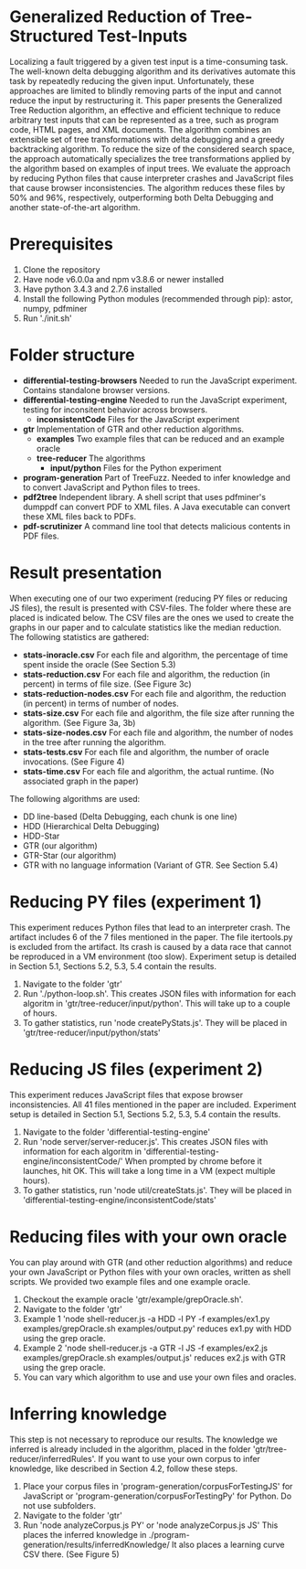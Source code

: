 Generalized Reduction of Tree-Structured Test-Inputs
====================================================
Localizing a fault triggered by a given test input is a time-consuming
task. The well-known delta debugging algorithm and its derivatives
automate this task by repeatedly reducing the given input. Unfortunately,
these approaches are limited to blindly removing parts
of the input and cannot reduce the input by restructuring it. This
paper presents the Generalized Tree Reduction algorithm, an effective
and efficient technique to reduce arbitrary test inputs that can
be represented as a tree, such as program code, HTML pages, and
XML documents. The algorithm combines an extensible set of tree
transformations with delta debugging and a greedy backtracking
algorithm. To reduce the size of the considered search space, the approach
automatically specializes the tree transformations applied by
the algorithm based on examples of input trees. We evaluate the approach
by reducing Python files that cause interpreter crashes and
JavaScript files that cause browser inconsistencies. The algorithm
reduces these files by 50% and 96%, respectively, outperforming
both Delta Debugging and another state-of-the-art algorithm.

Prerequisites
=============
1. Clone the repository
2. Have node v6.0.0a and npm v3.8.6 or newer installed
3. Have python 3.4.3 and 2.7.6 installed
4. Install the following Python modules (recommended through pip): astor, numpy, pdfminer
5. Run './init.sh'


Folder structure
================
- **differential-testing-browsers** Needed to run the JavaScript experiment. Contains standalone browser versions.
- **differential-testing-engine** Needed to run the JavaScript experiment, 
  testing for inconsitent behavior across browsers. 
  - **inconsistentCode** Files for the JavaScript experiment
- **gtr** Implementation of GTR and other reduction algorithms.
  - **examples** Two example files that can be reduced and an example oracle
  - **tree-reducer** The algorithms
    - **input/python** Files for the Python experiment
- **program-generation** Part of TreeFuzz. Needed to infer knowledge
  and to convert JavaScript and Python files to trees.
- **pdf2tree** Independent library. A shell script that uses pdfminer's dumppdf can convert PDF to XML files. A Java executable
  can convert these XML files back to PDFs.
- **pdf-scrutinizer** A command line tool that detects malicious contents in PDF files.
  
Result presentation
===================
When executing one of our two experiment (reducing PY files or reducing JS files), the result
is presented with CSV-files. The folder where these are placed is indicated below. The CSV
files are the ones we used to create the graphs in our paper and to calculate statistics like
the median reduction. The following statistics are gathered:
- **stats-inoracle.csv** For each file and algorithm, the percentage of time spent inside the oracle (See Section 5.3)
- **stats-reduction.csv** For each file and algorithm, the reduction (in percent) in terms of file size. (See Figure 3c)
- **stats-reduction-nodes.csv** For each file and algorithm, the reduction (in percent) in terms of number of nodes.
- **stats-size.csv** For each file and algorithm, the file size after running the algorithm. (See Figure 3a, 3b)
- **stats-size-nodes.csv** For each file and algorithm, the number of nodes in the tree after running the algorithm.
- **stats-tests.csv** For each file and algorithm, the number of oracle invocations. (See Figure 4)
- **stats-time.csv** For each file and algorithm, the actual runtime. (No associated graph in the paper)

The following algorithms are used:
- DD line-based (Delta Debugging, each chunk is one line)
- HDD (Hierarchical Delta Debugging)
- HDD-Star
- GTR (our algorithm)
- GTR-Star (our algorithm)
- GTR with no language information (Variant of GTR. See Section 5.4)

Reducing PY files (experiment 1)
================================
This experiment reduces Python files that lead to an interpreter crash. The artifact includes 6 of the 7 files
mentioned in the paper. The file itertools.py is excluded from the artifact. Its crash is caused by a data race
that cannot be reproduced in a VM environment (too slow). Experiment setup is detailed in Section 5.1,
Sections 5.2, 5.3, 5.4 contain the results.

1. Navigate to the folder 'gtr'
2. Run './python-loop.sh'. This creates JSON files with information for each algoritm in 'gtr/tree-reducer/input/python'. This will take up to a couple of hours.
3. To gather statistics, run 'node createPyStats.js'. They will be placed in 'gtr/tree-reducer/input/python/stats'


Reducing JS files (experiment 2)
================================
This experiment reduces JavaScript files that expose browser inconsistencies. All 41 files mentioned in the paper
are included. Experiment setup is detailed in Section 5.1, Sections 5.2, 5.3, 5.4 contain the results.

1. Navigate to the folder 'differential-testing-engine'
2. Run 'node server/server-reducer.js'. This creates JSON files with information for each algoritm in 'differential-testing-engine/inconsistentCode/'
   When prompted by chrome before it launches, hit OK. This will take a long time in a VM (expect multiple hours).
3. To gather statistics, run 'node util/createStats.js'. They will be placed in 'differential-testing-engine/inconsistentCode/stats'


Reducing files with your own oracle
===================================
You can play around with GTR (and other reduction algorithms) and reduce your own JavaScript
or Python files with your own oracles, written as shell scripts. We provided two example files
and one example oracle.

1. Checkout the example oracle 'gtr/example/grepOracle.sh'.
2. Navigate to the folder 'gtr'
3. Example 1 'node shell-reducer.js -a HDD -l PY -f examples/ex1.py examples/grepOracle.sh examples/output.py' reduces ex1.py with HDD using the grep oracle.
4. Example 2 'node shell-reducer.js -a GTR -l JS -f examples/ex2.js examples/grepOracle.sh examples/output.js' reduces ex2.js with GTR using the grep oracle.
5. You can vary which algorithm to use and use your own files and oracles.


Inferring knowledge
===================
This step is not necessary to reproduce our results. The knowledge we inferred is already included
in the algorithm, placed in the folder 'gtr/tree-reducer/inferredRules'. If you want to use your own
corpus to infer knowledge, like described in Section 4.2, follow these steps.

1. Place your corpus files in 'program-generation/corpusForTestingJS' for JavaScript or 'program-generation/corpusForTestingPy' for Python. Do not use subfolders.
2. Navigate to the folder 'gtr'
3. Run 'node analyzeCorpus.js PY' or 'node analyzeCorpus.js JS'
   This places the inferred knowledge in ./program-generation/results/inferredKnowledge/
   It also places a learning curve CSV there. (See Figure 5)